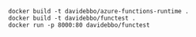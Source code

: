 

    docker build -t davidebbo/azure-functions-runtime .
    docker build -t davidebbo/functest .
    docker run -p 8000:80 davidebbo/functest
